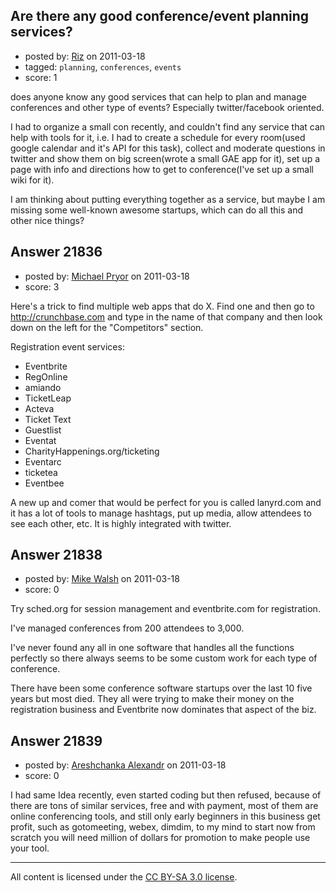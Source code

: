 ## Are there any good conference/event planning services?

- posted by: [Riz](https://stackexchange.com/users/-1/8734-riz) on 2011-03-18
- tagged: `planning`, `conferences`, `events`
- score: 1

does anyone know any good services that can help to plan and manage conferences and other type of events? Especially twitter/facebook oriented.

I had to organize a small con recently, and couldn't find any service that can help with tools for it, i.e. I had to create a schedule for every room(used google calendar and it's API for this task), collect and moderate questions in twitter and show them on big screen(wrote a small GAE app for it), set up a page with info and directions how to get to conference(I've set up a small wiki for it).

I am thinking about putting everything together as a service, but maybe I am missing some well-known awesome startups, which can do all this and other nice things?


## Answer 21836

- posted by: [Michael Pryor](https://stackexchange.com/users/-1/130-michael-pryor) on 2011-03-18
- score: 3

Here's a trick to find multiple web apps that do X.  Find one and then go to http://crunchbase.com and type in the name of that company and then look down on the left for the "Competitors" section.

Registration event services:

 - Eventbrite
 - RegOnline
 - amiando
 - TicketLeap
 - Acteva
 - Ticket Text
 - Guestlist
 - Eventat
 - CharityHappenings.org/ticketing
 - Eventarc
 - ticketea
 - Eventbee

A new up and comer that would be perfect for you is called lanyrd.com and it has a lot of tools to manage hashtags, put up media, allow attendees to see each other, etc.  It is highly integrated with twitter.


## Answer 21838

- posted by: [Mike Walsh](https://stackexchange.com/users/-1/8423-mike-walsh) on 2011-03-18
- score: 0

Try sched.org for session management and eventbrite.com for registration.

I've managed conferences from 200 attendees to 3,000.

I've never found any all in one software that handles all the functions perfectly so there always seems to be some custom work for each type of conference. 

There have been some conference software startups over the last 10 five years but most died.  They all were trying to make their money on the registration business and Eventbrite now dominates that aspect of the biz.


## Answer 21839

- posted by: [Areshchanka Alexandr](https://stackexchange.com/users/-1/8736-areshchanka-alexandr) on 2011-03-18
- score: 0

I had same Idea recently, even started coding but then refused, because of there are tons of similar services, free and with payment, most of them are online conferencing tools, and still only early beginners in this business get profit, such as gotomeeting, webex, dimdim, to my mind to start now from scratch you will need million of dollars for promotion to make people use your tool. 



---

All content is licensed under the [CC BY-SA 3.0 license](https://creativecommons.org/licenses/by-sa/3.0/).
